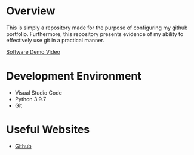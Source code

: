 # Overview

This is simply a repository made for the purpose of configuring my github portfolio. Furthermore, this repository presents
evidence of my ability to effectively use git in a practical manner.

[Software Demo Video](http://youtube.link.goes.here)

# Development Environment

-   Visual Studio Code
-   Python 3.9.7
-   Git

# Useful Websites

-   [Github](https://github.com/)

